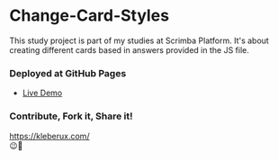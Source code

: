 # Change-Card-Styles
This study project is part of my studies at Scrimba Platform. It's about creating different cards based in answers provided in the JS file.

### Deployed at GitHub Pages
- [Live Demo](https://kleber-smartdev.github.io/Change-Card-Styles/)

### Contribute, Fork it, Share it!
https://kleberux.com/
<br>
😉🚀
